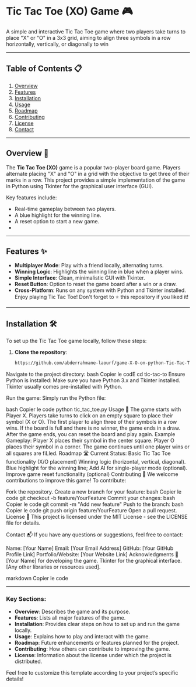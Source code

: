# Tic Tac Toe (XO) Game 🎮

A simple and interactive Tic Tac Toe game where two players take turns to place "X" or "O" in a 3x3 grid, aiming to align three symbols in a row horizontally, vertically, or diagonally to win

---
## Table of Contents 📋
1. [Overview](#overview)
2. [Features](#features)
3. [Installation](#installation)
4. [Usage](#usage)
5. [Roadmap](#roadmap)
6. [Contributing](#contributing)
7. [License](#license)
8. [Contact](#contact)
---

## Overview 🌟
The **Tic Tac Toe (XO)** game is a popular two-player board game. Players alternate placing "X" and "O" in a grid with the objective to get three of their marks in a row. This project provides a simple implementation of the game in Python using Tkinter for the graphical user interface (GUI).

Key features include:
- Real-time gameplay between two players.
- A blue highlight for the winning line.
- A reset option to start a new game.
- 
---

## Features ✨
- **Multiplayer Mode**: Play with a friend locally, alternating turns.
- **Winning Logic**: Highlights the winning line in blue when a player wins.
- **Simple Interface**: Clean, minimalistic GUI with Tkinter.
- **Reset Button**: Option to reset the game board after a win or a draw.
- **Cross-Platform**: Runs on any system with Python and Tkinter installed.
Enjoy playing Tic Tac Toe! Don't forget to ⭐️ this repository if you liked it!
---

## Installation 🛠️
To set up the Tic Tac Toe game locally, follow these steps:

1. **Clone the repository**:
   ```bash
   https://github.com/abderrahmane-laourf/game-X-O-on-python-Tic-Tac-Toe-.git
Navigate to the project directory:
bash
Copier le codE
cd tic-tac-to
Ensure Python is installed:
Make sure you have Python 3.x and Tkinter installed. Tkinter usually comes pre-installed with Python.

Run the game: Simply run the Python file:

bash
Copier le code
python tic_tac_toe.py
Usage 🚀
The game starts with Player X. Players take turns to click on an empty square to place their symbol (X or O).
The first player to align three of their symbols in a row wins.
If the board is full and there is no winner, the game ends in a draw.
After the game ends, you can reset the board and play again.
Example Gameplay:
Player X places their symbol in the center square.
Player O places their symbol in a corner.
The game continues until one player wins or all squares are fiLled.
Roadmap 🛣️
Current Status:
 Basic Tic Tac Toe functionality (X/O placement)
 Winning logic (horizontal, vertical, diagonal).
 Blue highlight for the winning line;
 Add AI for single-player mode (optional).
 Improve game reset functionality (optional)
Contributing 🤝
We welcome contributions to improve this game! To contribute:

Fork the repository.
Create a new branch for your feature:
bash
Copier le code
git checkout -b feature/YourFeature
Commit your changes:
bash
Copier le code
git commit -m "Add new feature"
Push to the branch:
bash
Copier le code
git push origin feature/YourFeature
Open a pull request.
License 📄
This project is licensed under the MIT License - see the LICENSE file for details.

Contact 📬
If you have any questions or suggestions, feel free to contact:

Name: [Your Name]
Email: [Your Email Address]
GitHub: [Your GitHub Profile Link]
Portfolio/Website: [Your Website Link]
Acknowledgments 🙌
[Your Name] for developing the game.
Tkinter for the graphical interface.
[Any other libraries or resources used].


markdown
Copier le code

---

### Key Sections:
- **Overview**: Describes the game and its purpose.
- **Features**: Lists all major features of the game.
- **Installation**: Provides clear steps on how to set up and run the game locally.
- **Usage**: Explains how to play and interact with the game.
- **Roadmap**: Future enhancements or features planned for the project.
- **Contributing**: How others can contribute to improving the game.
- **License**: Information about the license under which the project is distributed.

Feel free to customize this template according to your project’s specific details! 
